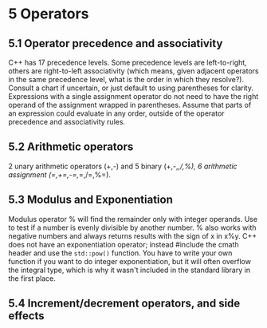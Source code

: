 # 5 Operators

## 5.1 Operator precedence and associativity
C++ has 17 precedence levels. Some precedence levels are left-to-right, others are right-to-left associativity (which means, given adjacent operators in the same precedence level, what is the order in which they resolve?). Consult a chart if uncertain, or just default to using parentheses for clarity. Expressions with a single assignment operator do not need to have the right operand of the assignment wrapped in parentheses.
Assume that parts of an expression could evaluate in any order, outside of the operator precedence and associativity rules.

## 5.2 Arithmetic operators
2 unary arithmetic operators (+,-) and 5 binary (+,-,*,/,%), 6 arithmetic assignment (=,+=,-=,*=,/=,%=).

## 5.3 Modulus and Exponentiation
Modulus operator % will find the remainder only with integer operands. Use to test if a number is evenly divisible by another number. % also works with negative numbers and always returns results with the sign of x in x%y.
C++ does not have an exponentiation operator; instead #include the cmath header and use the    `std::pow()` function. You have to write your own function if you want to do integer exponentiation, but it will often overflow the integral type, which is why it wasn't included in the standard library in the first place.

## 5.4 Increment/decrement operators, and side effects
